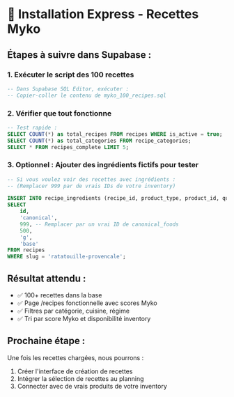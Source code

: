 # 🚀 Installation Express - Recettes Myko

## Étapes à suivre dans Supabase :

### 1. Exécuter le script des 100 recettes
```sql
-- Dans Supabase SQL Editor, exécuter :
-- Copier-coller le contenu de myko_100_recipes.sql
```

### 2. Vérifier que tout fonctionne
```sql
-- Test rapide :
SELECT COUNT(*) as total_recipes FROM recipes WHERE is_active = true;
SELECT COUNT(*) as total_categories FROM recipe_categories;
SELECT * FROM recipes_complete LIMIT 5;
```

### 3. Optionnel : Ajouter des ingrédients fictifs pour tester
```sql
-- Si vous voulez voir des recettes avec ingrédients :
-- (Remplacer 999 par de vrais IDs de votre inventory)

INSERT INTO recipe_ingredients (recipe_id, product_type, product_id, quantity, unit, ingredient_group) 
SELECT 
    id,
    'canonical',
    999, -- Remplacer par un vrai ID de canonical_foods
    500,
    'g',
    'base'
FROM recipes 
WHERE slug = 'ratatouille-provencale';
```

## Résultat attendu :
- ✅ 100+ recettes dans la base
- ✅ Page /recipes fonctionnelle avec scores Myko
- ✅ Filtres par catégorie, cuisine, régime
- ✅ Tri par score Myko et disponibilité inventory

## Prochaine étape :
Une fois les recettes chargées, nous pourrons :
1. Créer l'interface de création de recettes
2. Intégrer la sélection de recettes au planning
3. Connecter avec de vrais produits de votre inventory